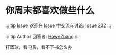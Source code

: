 # 你周末都喜欢做些什么



::: tip Issue 
 欢迎在 Issue 中交流与讨论: [Issue 232](https://github.com/shfshanyue/Daily-Question/issues/232) 
:::

::: tip Author 
回答者: [HoweZhang](https://github.com/HoweZhang) 
:::

打篮球，看电影，看不下书怎么办